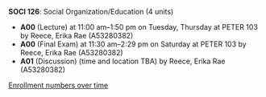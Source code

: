 **SOCI 126**: Social Organization/Education (4 units)

- **A00** (Lecture) at 11:00 am–1:50 pm on Tuesday, Thursday at PETER 103 by Reece, Erika Rae (A53280382)
- **A00** (Final Exam) at 11:30 am–2:29 pm on Saturday at PETER 103 by Reece, Erika Rae (A53280382)
- **A01** (Discussion) (time and location TBA) by Reece, Erika Rae (A53280382)

[Enrollment numbers over time](./SOCI126.tsv)
